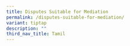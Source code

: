```yaml
---
title: Disputes Suitable for Mediation
permalink: /disputes-suitable-for-mediation/
variant: tiptap
description: ""
third_nav_title: Tamil
---
```

